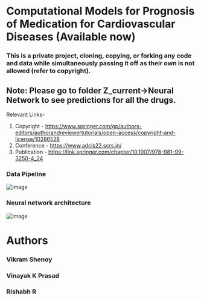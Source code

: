 # Computational Models for Prognosis of Medication for Cardiovascular Diseases (Available now)
### This is a private project, cloning, copying, or forking any code and data while simultaneously passing it off as their own is not allowed (refer to copyright).
## Note: Please go to folder Z_current->Neural Network to see predictions for all the drugs.

Relevant Links-
1. Copyright - https://www.springer.com/gp/authors-editors/authorandreviewertutorials/open-access/copyright-and-license/10286528
2. Conference - https://www.adcis22.scrs.in/
3. Publication - https://link.springer.com/chapter/10.1007/978-981-99-3250-4_24

### Data Pipeline
![image](https://user-images.githubusercontent.com/73354099/190575786-67474e67-9d01-461f-814f-19b189491ec3.png)


### Neural network architecture
![image](https://user-images.githubusercontent.com/73354099/190575699-d726f8ea-1d62-4dd3-bfec-9d4219aee9ca.png)

# Authors
### Vikram Shenoy
### Vinayak K Prasad
### Rishabh R
